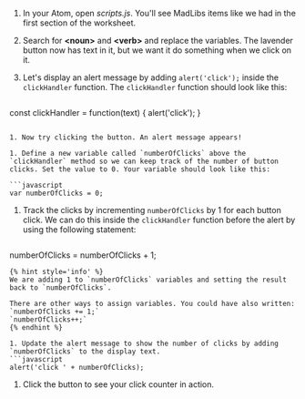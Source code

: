 1. In your Atom, open _scripts.js_. You'll see MadLibs items like we had in the first section of the worksheet. 

1. Search for **\<noun\>** and **\<verb\>** and replace the variables. The lavender button now has text in it, but we want it do something when we click on it.

1. Let's display an alert message by adding `alert('click');` inside the `clickHandler` function. The `clickHandler` function should look like this:

   ```javascript
const clickHandler = function(text) {
    alert('click');
}
   ```

1. Now try clicking the button. An alert message appears!

1. Define a new variable called `numberOfClicks` above the `clickHandler` method so we can keep track of the number of button clicks. Set the value to 0. Your variable should look like this:

   ```javascript
var numberOfClicks = 0;
   ```
1. Track the clicks by incrementing `numberOfClicks` by 1 for each button click. We can do this inside the `clickHandler` function before the alert by using the following statement:

   ```javascript
numberOfClicks = numberOfClicks + 1;
   ```
   {% hint style='info' %}
We are adding 1 to `numberOfClicks` variables and setting the result back to `numberOfClicks`. 

There are other ways to assign variables. You could have also written:
`numberOfClicks += 1;`
`numberOfClicks++;`
  {% endhint %}   

1. Update the alert message to show the number of clicks by adding `numberOfClicks` to the display text.
   ```javascript
alert('click ' + numberOfClicks);
   ```

1. Click the button to see your click counter in action.


